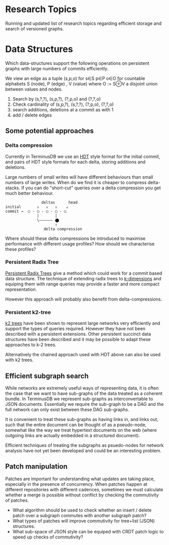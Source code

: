 # Research Topics

Running and updated list of research topics regarding efficient
storage and search of versioned graphs.

# Data Structures

Which data-structures support the following operations on persistent
graphs with large numbers of commits efficiently.

We view an edge as a tuple (s,p,o) for s∈S p∈P o∈O for countable
alphabets S (node), P (edge) , V (value) where O := S⊕V a disjoint
union between values and nodes.

1. Search by (s,?,?), (s,p,?), (?,p,o) and (?,?,o)
2. Check cardinality of (s,p,?), (s,?,?), (?,p,o), (?,?,o)
3. search additions, deletions at a commit as with 1
4. add / delete edges

## Some potential approaches

### Delta compression

Currently in TerminusDB we use an
[HDT](https://en.wikipedia.org/wiki/HDT_(data_format)) style format
for the initial commit, and pairs of HDT style formats for each delta,
storing additions and deletions.

Large numbers of small writes will have different behaviours than
small numbers of large writes. When do we find it is cheaper to
compress delta-stacks. If you can do "short-cut" queries over a delta
compression you get much better behaviour.

```
                deltas      head
initial       ↓   ↓   ↓    ↙
commit →  ◯ - ◯ - ◯ - ◯ - ◯
              |       |
              \―――――― ⬤
                      ↑
                 delta compression

```

Where should these delta compressions be introduced to maximise
performance with different usage profiles? How should we characterise
these profiles?

### Persistent Radix Tree

[Persistent Radix Trees](https://ankurdave.com/dl/part-tr.pdf) give a
method which could work for a commit based data structure. The
technique of extending radix trees to
[k-dimensions](https://www.cs.umd.edu/~hjs/mkbook/chapter1.pdf) and
equiping them with range queries may provide a faster and more compact
representation.

However this approach will probably also benefit from delta-compressions.

### Persistent k2-tree

[k2 trees](https://arxiv.org/abs/2002.11622) have been shown to
represent large networks very efficiently and support the types of
queries required. However they have not been described with a
persistent extensions. Other persistent succinct data structures have
been described and it may be possible to adapt these approaches to k-2
trees.

Alternatively the chained approach used with HDT above can also be
used with k2 trees.

## Efficient subgraph search

While networks are extremely useful ways of representing data, it is
often the case that we want to have sub-graphs of the data treated as
a coherent bundle. In TerminusDB we represent sub-graphs as
interconvertable to JSON documents. Essentially we require the
sub-graph to be a DAG and the full network can only exist between
these DAG sub-graphs.

It is convenient to treat these sub-graphs as having links in, and
links out, such that the entire document can be thought of as a
pseudo-node, somewhat like the way we treat hypertext documents on the
web (where outgoing links are actually embedded in a structured
document).

Efficient techniques of treating the subgraphs as psuedo-nodes for
network analysis have not yet been developed and could be an
interesting problem.

## Patch manipulation

Patches are important for understanding what updates are taking place,
especially in the presence of concurrency. When patches happen at
different repositories with different cadences, sometimes we must
calculate whether a merge is possible without conflict by checking the
commutivity of patches.

- What algorithm should be used to check whether an insert / delete
  patch over a subgraph commutes with another subgraph patch?
- What types of patches will improve commutivity for tree+list (JSON)
  structures.
- What sub-space of JSON style can be equiped with CRDT patch logic to
  speed up checks of commutivity?
